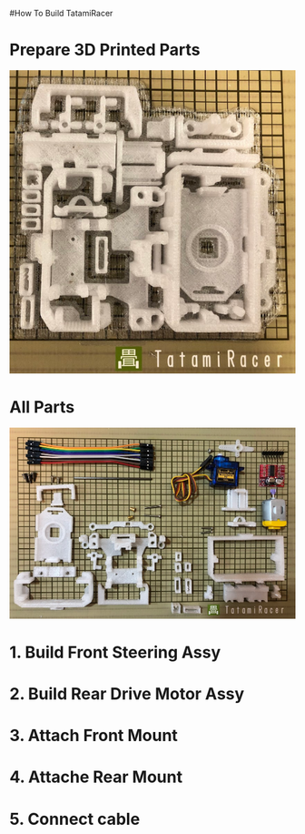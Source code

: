 #How To Build TatamiRacer

# Prepare 3D Printed Parts  
<img src="img/printed_parts.png" alt="" title="" width="640" height="">  

# All Parts  
<img src="img/Tatamiracer_all_parts.png" alt="" title="" width="640" height="">  

# 1. Build Front Steering Assy

# 2. Build Rear Drive Motor Assy

# 3. Attach Front Mount

# 4. Attache Rear Mount

# 5. Connect cable
